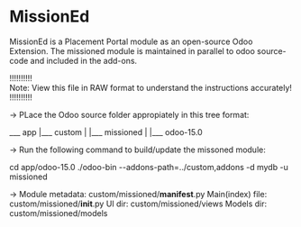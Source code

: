 # MissionEd

MissionEd is a Placement Portal module as an open-source Odoo Extension.
The missioned module is maintained in parallel to odoo source-code and included in the add-ons.

!!!!!!!!!!  
Note: View this file in RAW format to understand the instructions accurately!  
!!!!!!!!!!

-> PLace the Odoo source folder appropiately in this tree format:

___ app
     |___ custom
     |      |___ missioned
     |
     |___ odoo-15.0


-> Run the following command to build/update the missoned module:

cd app/odoo-15.0
./odoo-bin --addons-path=../custom,addons -d mydb -u missioned

-> Module metadata:        custom/missioned/__manifest__.py
   Main(index) file:       custom/missioned/__init__.py
   UI dir:                 custom/missioned/views
   Models dir:             custom/missioned/models
